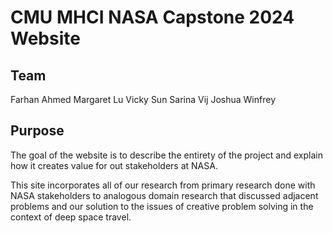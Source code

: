 # CMU MHCI NASA Capstone 2024 Website

## Team
Farhan Ahmed
Margaret Lu
Vicky Sun
Sarina Vij
Joshua Winfrey

## Purpose

The goal of the website is to describe the entirety of the project and explain how it creates value for out stakeholders at NASA. 

This site incorporates all of our research from primary research done with NASA stakeholders to analogous domain research that discussed adjacent problems and our solution to the issues of creative problem solving in the context of deep space travel.
